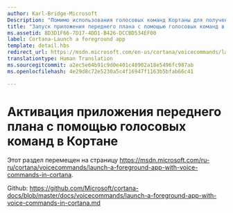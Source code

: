 ```yaml
---
author: Karl-Bridge-Microsoft
Description: "Помимо использования голосовых команд Кортаны для получения доступа к системным компонентам, можно также использовать голосовые команды Кортаны для запуска приложения переднего плана и указания действия или команды, которые следует выполнить в приложении."
title: "Запуск приложения переднего плана с помощью голосовых команд в Кортане"
ms.assetid: 8D3D1F66-7D17-4DD1-B426-DCCBD534EF00
label: Cortana-Launch a foreground app
template: detail.hbs
redirect_url: https://msdn.microsoft.com/en-us/cortana/voicecommands/launch-a-foreground-app-with-voice-commands-in-cortana
translationtype: Human Translation
ms.sourcegitcommit: a2ec5e64b91c9d0e401c48902a18e5496fc987ab
ms.openlocfilehash: 4e29d8c72e5230a5c4f16947f1163b5bfab66c41

---
```


# Активация приложения переднего плана с помощью голосовых команд в Кортане

Этот раздел перемещен на страницу https://msdn.microsoft.com/ru-ru/cortana/voicecommands/launch-a-foreground-app-with-voice-commands-in-cortana.

Github: https://github.com/Microsoft/cortana-docs/blob/master/docs/voicecommands/launch-a-foreground-app-with-voice-commands-in-cortana.md



<!--HONumber=Jul16_HO1-->


